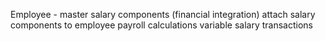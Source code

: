 Employee - master
salary components (financial integration)
attach salary components to employee
payroll calculations
variable salary transactions
